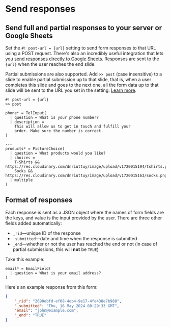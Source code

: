 # Send responses

## Send full and partial responses to your server or Google Sheets

Set the `#! post-url = {url}` setting to send form responses to that URL using a POST request. There's also an incredibly useful integration that lets you [send responses directly to Google Sheets](google-sheets-integration/). Responses are sent to the `{url}` when the user reaches the end slide.

Partial submissions are also supported. Add `>> post` (case insensitive) to a slide to enable partial submission up to that slide, that is, when a user completes this slide and goes to the next one, all the form data up to that slide will be sent to the URL you set in the setting. [Learn more](slides/#partial-or-slide-level-submissions).

```text
#! post-url = {url}
>> post

phone* = TelInput(
  | question = What is your phone number?
  | description =
    This will allow us to get in touch and fulfill your
    order. Make sure the number is correct.
)

---
products* = PictureChoice(
  | question = What products would you like?
  | choices =
    T-Shirts && https://res.cloudinary.com/dnriuttuy/image/upload/v1720015194/tshirts.png,
    Socks && https://res.cloudinary.com/dnriuttuy/image/upload/v1720015163/socks.png
  | multiple
)
```

## Format of responses

Each response is sent as a JSON object where the names of form fields are the keys, and value is the input provided by the user. There are three other fields added automatically:

- `_rid`&mdash;unique ID of the response
- `_submitted`&mdash;date and time when the response is submitted
- `_end`&mdash;whether or not the user has reached the end or not (in case of partial submissions, this will **not** be `TRUE`)

Take this example:

```text
email* = EmailField(
  | question = What is your email address?
)
```

Here's an example response from this form:

```json
{
	"_rid": "2690ebfd-ef08-4eb4-9e17-4fe438e7b988",
	"_submitted": "Thu, 16 May 2024 08:29:33 GMT",
	"email": "john@example.com",
	"_end": "TRUE"
}
```

